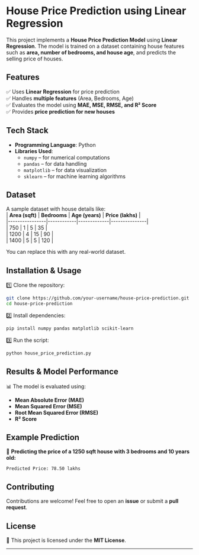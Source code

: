 
# **House Price Prediction using Linear Regression**  

This project implements a **House Price Prediction Model** using **Linear Regression**. The model is trained on a dataset containing house features such as **area, number of bedrooms, and house age**, and predicts the selling price of houses.  

## **Features**  
✅ Uses **Linear Regression** for price prediction  
✅ Handles **multiple features** (Area, Bedrooms, Age)  
✅ Evaluates the model using **MAE, MSE, RMSE, and R² Score**  
✅ Provides **price prediction for new houses**  

## **Tech Stack**  
- **Programming Language**: Python  
- **Libraries Used**:  
  - `numpy` – for numerical computations  
  - `pandas` – for data handling  
  - `matplotlib` – for data visualization  
  - `sklearn` – for machine learning algorithms  

## **Dataset**  
A sample dataset with house details like:  
| **Area (sqft)** | **Bedrooms** | **Age (years)** | **Price (lakhs)** |  
|----------------|------------|-------------|---------------|  
| 750           | 1          | 5           | 35            |  
| 1200          | 4          | 15          | 90            |  
| 1400          | 5          | 5           | 120           |  

You can replace this with any real-world dataset.  

## **Installation & Usage**  
1️⃣ Clone the repository:  
   ```sh
   git clone https://github.com/your-username/house-price-prediction.git
   cd house-price-prediction
   ```  
2️⃣ Install dependencies:  
   ```sh
   pip install numpy pandas matplotlib scikit-learn
   ```  
3️⃣ Run the script:  
   ```sh
   python house_price_prediction.py
   ```  

## **Results & Model Performance**  
📊 The model is evaluated using:  
- **Mean Absolute Error (MAE)**  
- **Mean Squared Error (MSE)**  
- **Root Mean Squared Error (RMSE)**  
- **R² Score**  

## **Example Prediction**  
📢 **Predicting the price of a 1250 sqft house with 3 bedrooms and 10 years old:**  
```
Predicted Price: 78.50 lakhs
```

## **Contributing**  
Contributions are welcome! Feel free to open an **issue** or submit a **pull request**.  

## **License**  
📝 This project is licensed under the **MIT License**.  

---
